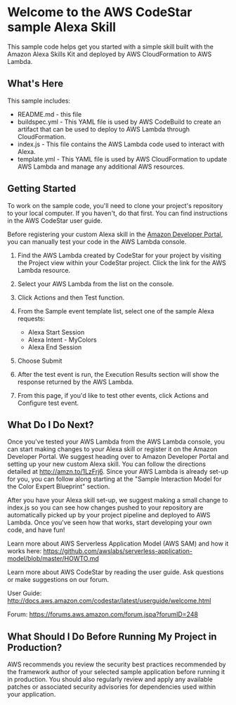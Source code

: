 Welcome to the AWS CodeStar sample Alexa Skill
==============================================

This sample code helps get you started with a simple skill built with the
Amazon Alexa Skills Kit and deployed by AWS CloudFormation to AWS Lambda.

What's Here
-----------

This sample includes:

* README.md - this file
* buildspec.yml - This YAML file is used by AWS CodeBuild to create an artifact
  that can be used to deploy to AWS Lambda through CloudFormation.
* index.js - This file contains the AWS Lambda code used to interact with Alexa.
* template.yml - This YAML file is used by AWS CloudFormation to update AWS Lambda
  and manage any additional AWS resources.

Getting Started
---------------

To work on the sample code, you'll need to clone your project's repository to your
local computer. If you haven't, do that first. You can find instructions in the
AWS CodeStar user guide.

Before registering your custom Alexa skill in the
[Amazon Developer Portal](https://developer.amazon.com), you can manually test
your code in the AWS Lambda console.

1. Find the AWS Lambda created by CodeStar for your project by visiting the Project
   view within your CodeStar project. Click the link for the AWS Lambda resource.

2. Select your AWS Lambda from the list on the console.

3. Click Actions and then Test function.

4. From the Sample event template list, select one of the sample Alexa requests:

   * Alexa Start Session
   * Alexa Intent - MyColors
   * Alexa End Session

5. Choose Submit

6. After the test event is run, the Execution Results section will show the
   response returned by the AWS Lambda.

7. From this page, if you'd like to test other events, click Actions and Configure test event.


What Do I Do Next?
------------------

Once you've tested your AWS Lambda from the AWS Lambda console, you can start making
changes to your Alexa skill or register it on the Amazon Developer Portal.
We suggest heading over to Amazon Developer Portal and setting up your new
custom Alexa skill. You can follow the directions detailed at
http://amzn.to/1LzFrj6. Since your AWS Lambda is already set-up for you, you
can follow along starting at the "Sample Interaction Model for the Color
Expert Blueprint" section.

After you have your Alexa skill set-up, we suggest making a small change to
index.js so you can see how changes pushed to your repository are
automatically picked up by your project pipeline and deployed to AWS Lambda.
Once you've seen how that works, start developing your own code, and have fun!

Learn more about AWS Serverless Application Model (AWS SAM) and how it works here:
https://github.com/awslabs/serverless-application-model/blob/master/HOWTO.md

Learn more about AWS CodeStar by reading the user guide. Ask questions or make
suggestions on our forum.

User Guide: http://docs.aws.amazon.com/codestar/latest/userguide/welcome.html

Forum: https://forums.aws.amazon.com/forum.jspa?forumID=248

What Should I Do Before Running My Project in Production?
------------------

AWS recommends you review the security best practices recommended by the framework
author of your selected sample application before running it in production. You
should also regularly review and apply any available patches or associated security
advisories for dependencies used within your application.
